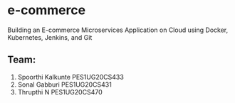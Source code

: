 # e-commerce
Building an E-commerce Microservices Application on Cloud using Docker, Kubernetes, Jenkins, and Git

## Team:

1. Spoorthi Kalkunte PES1UG20CS433
2. Sonal Gabburi PES1UG20CS431
3. Thrupthi N  PES1UG20CS470
